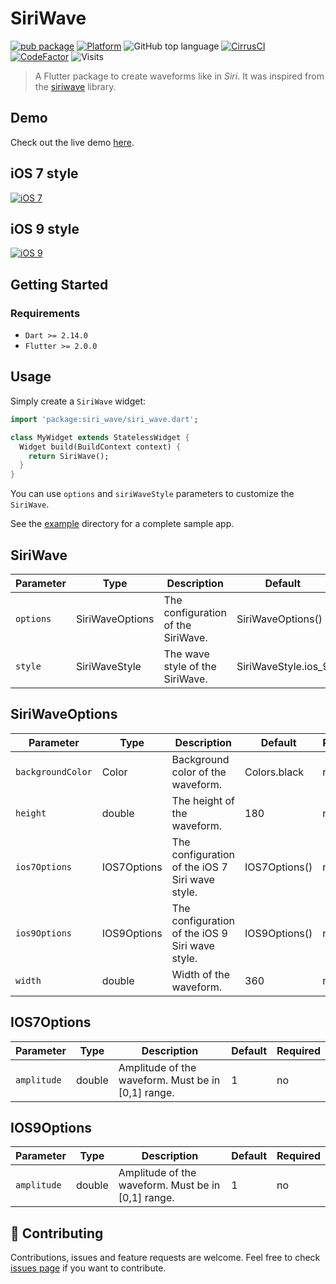 # SiriWave

[![pub package](https://img.shields.io/pub/v/siri_wave.svg?style=for-the-badge)](https://pub.dev/packages/siri_wave)
[![Platform](https://img.shields.io/badge/Platform-Flutter-02569B?logo=flutter&style=for-the-badge)](https://flutter.dev)
![GitHub top language](https://img.shields.io/github/languages/top/halildurmus/hotdeals-app?style=for-the-badge)
[![CirrusCI](https://img.shields.io/cirrus/github/halildurmus/siri_wave?style=for-the-badge)](https://cirrus-ci.com/halildurmus/siri_wave)
[![CodeFactor](https://www.codefactor.io/repository/github/halildurmus/siri_wave/badge?style=for-the-badge)](https://www.codefactor.io/repository/github/halildurmus/siri_wave)
![Visits](https://badges.pufler.dev/visits/halildurmus/siri_wave?style=for-the-badge)

> A Flutter package to create waveforms like in *Siri*. It was inspired from the [siriwave](https://github.com/kopiro/siriwave) library.

## Demo

Check out the live demo [here](https://halildurmus.github.io/siri_wave).

## iOS 7 style

[![iOS 7](https://raw.githubusercontent.com/halildurmus/siri_wave/main/gifs/ios_7.gif)](https://halildurmus.github.io/siri_wave)

## iOS 9 style

[![iOS 9](https://raw.githubusercontent.com/halildurmus/siri_wave/main/gifs/ios_9.gif)](https://halildurmus.github.io/siri_wave)

## Getting Started

### Requirements
- `Dart >= 2.14.0`
- `Flutter >= 2.0.0`

## Usage

Simply create a `SiriWave` widget:

```dart
import 'package:siri_wave/siri_wave.dart';

class MyWidget extends StatelessWidget {
  Widget build(BuildContext context) {
    return SiriWave();
  }
}
```
You can use `options` and `siriWaveStyle` parameters to customize the `SiriWave`.

See the [example](https://github.com/halildurmus/siri_wave/blob/main/example/lib/main.dart) directory for a complete sample app.

## SiriWave

| Parameter              | Type               | Description                                                            | Default    | Required |
| ----------------- | ------------------ | ---------------------------------------------------------------------- | ---------- | -------- |
| `options`       | SiriWaveOptions         | The configuration of the SiriWave.           | SiriWaveOptions()       | no      |
| `style`       | SiriWaveStyle        | The wave style of the SiriWave.           | SiriWaveStyle.ios_9       | no      |

## SiriWaveOptions

| Parameter               | Type               | Description                                                            | Default    | Required |
| ----------------- | ------------------ | ---------------------------------------------------------------------- | ---------- | -------- |
| `backgroundColor`       | Color         | Background color of the waveform.          | Colors.black       | no      |
| `height`           | double      | The height of the waveform.                                                 | 180      | no       |
| `ios7Options`           | IOS7Options             | The configuration of the iOS 7 Siri wave style.                    | IOS7Options() | no       |
| `ios9Options`           | IOS9Options             | The configuration of the iOS 9 Siri wave style.                                            | IOS9Options()        | no       |
| `width`       | double             | Width of the waveform.                              | 360          | no       |

## IOS7Options

| Parameter              | Type               | Description                                                            | Default    | Required |
| ----------------- | ------------------ | ---------------------------------------------------------------------- | ---------- | -------- |
| `amplitude`       | double         | Amplitude of the waveform. Must be in [0,1] range.           | 1       | no      |

## IOS9Options

| Parameter               | Type               | Description                                                            | Default    | Required |
| ----------------- | ------------------ | ---------------------------------------------------------------------- | ---------- | -------- |
| `amplitude`       | double         | Amplitude of the waveform. Must be in [0,1] range.         | 1       | no      |

## 🤝 Contributing

Contributions, issues and feature requests are welcome.
Feel free to check [issues page](https://github.com/halildurmus/siri_wave/issues) if you want to contribute.